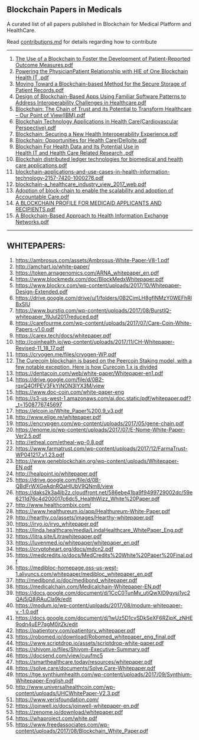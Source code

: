 ## Blockchain Papers in Medicals
A curated list of all papers published in Blockchain for Medical Platform and HealthCare.

Read [contributions.md](https://github.com/punit-agarwal/MedBlockchain/blob/master/Contributions.md) for details regarding how to contribute


---

1. [The Use of a Blockchain to Foster the Development of
Patient-Reported Outcome Measures.pdf](https://github.com/punit-agarwal/MedBlockchain/files/1765937/The.Use.of.a.Blockchain.to.Foster.the.Development.of.Patient-Reported.Outcome.Measures.pdf)
2. [Powering the Physician­Patient Relationship with HIE of One Blockchain Health IT  .pdf](https://github.com/punit-agarwal/MedBlockchain/files/1765938/Powering.the.Physician.Patient.Relationship.with.HIE.of.One.Blockchain.Health.IT.pdf)
3. [Moving	Toward	a	Blockchain-based	Method	for	
the	Secure	Storage	of		Patient	Records.pdf](https://github.com/punit-agarwal/MedBlockchain/files/1765939/Moving.Toward.a.Blockchain-based.Method.for.the.Secure.Storage.of.Patient.Records.pdf)
4. [Design of Blockchain-Based Apps Using Familiar Software
Patterns to Address Interoperability Challenges in Healthcare.pdf](https://github.com/punit-agarwal/MedBlockchain/files/1765940/Design.of.Blockchain-Based.Apps.Using.Familiar.Software.Patterns.to.Address.Interoperability.Challenges.in.Healthcare.pdf)
5. [Blockchain: The Chain of Trust and its Potential
to Transform Healthcare – Our Point of View(IBM).pdf](https://github.com/punit-agarwal/MedBlockchain/files/1765941/Blockchain.The.Chain.of.Trust.and.its.Potential.to.Transform.Healthcare.Our.Point.of.View.IBM.pdf)
6. [Blockchain Technology Applications in Health Care(Cardiovascular Perspective).pdf](https://github.com/punit-agarwal/MedBlockchain/files/1765942/Blockchain.Technology.Applications.in.Health.Care.Cardiovascular.Perspective.pdf)
7. [Blockchain: Securing a New Health Interoperability Experience.pdf](https://github.com/punit-agarwal/MedBlockchain/files/1765943/Blockchain.Securing.a.New.Health.Interoperability.Experience.pdf)
8. [Blockchain: Opportunities for Health Care(Delloite.pdf](https://github.com/punit-agarwal/MedBlockchain/files/1765944/Blockchain.Opportunities.for.Health.Care.Delloite.pdf)
9. [Blockchain	For	Health	Data	and	Its	Potential	Use	in	
Health	IT	and	Health	Care	Related	Research	.pdf](https://github.com/punit-agarwal/MedBlockchain/files/1765945/Blockchain.For.Health.Data.and.Its.Potential.Use.in.Health.IT.and.Health.Care.Related.Research.pdf)
10. [Blockchain distributed ledger technologies for
biomedical and health care applications.pdf](https://github.com/punit-agarwal/MedBlockchain/files/1765946/Blockchain.distributed.ledger.technologies.for.biomedical.and.health.care.applications.pdf)
11. [blockchain-applications-and-use-cases-in-health-information-technology-2157-7420-1000276.pdf](https://github.com/punit-agarwal/MedBlockchain/files/1765947/blockchain-applications-and-use-cases-in-health-information-technology-2157-7420-1000276.pdf)
12. [blockchain-a_healthcare_industry_view_2017_web.pdf](https://github.com/punit-agarwal/MedBlockchain/files/1765948/blockchain-a_healthcare_industry_view_2017_web.pdf)
13. [Adoption of block-chain to enable the
scalability and adoption of Accountable Care.pdf](https://github.com/punit-agarwal/MedBlockchain/files/1765950/Adoption.of.block-chain.to.enable.the.scalability.and.adoption.of.Accountable.Care.pdf)
14. [A BLOCKCHAIN PROFILE FOR MEDICAID APPLICANTS AND RECIPIENTS.pdf](https://github.com/punit-agarwal/MedBlockchain/files/1765951/A.B.LOCKCHAIN.P.ROFILE.FOR.M.EDICAID.A.PPLICANTS.AND.R.ECIPIENTS.pdf)
15. [A Blockchain-Based Approach to Health Information Exchange
Networks.pdf](https://github.com/punit-agarwal/MedBlockchain/files/1765952/A.Blockchain-Based.Approach.to.Health.Information.Exchange.Networks.pdf)

---

## WHITEPAPERS:

1. https://ambrosus.com/assets/Ambrosus-White-Paper-V8-1.pdf
2. http://amchart.io/white-paper/
3. https://token.arnagenomics.com/ARNA_whitepaper_en.pdf
4. https://www.blockmedx.com/doc/BlockMedxWhitepaper.pdf
5. https://www.blockrx.com/wp-content/uploads/2017/10/Whitepaper-Design-Extended.pdf
6. https://drive.google.com/drive/u/1/folders/0B2CimLH8gflNMzY0WEFhRlBxSlU
7. https://www.burstiq.com/wp-content/uploads/2017/08/BurstIQ-whitepaper_19Jul2017reduced.pdf
8. https://carefourme.com/wp-content/uploads/2017/07/Care-Coin-White-Papers-v1.0.pdf
9. https://carex.tech/docs/whitepaper.pdf
10. http://coinhealth.io/wp-content/uploads/2017/11/CH-Whitepaper-Revised-11_18_17.pdf
11. https://cryogen.me/files/cryogen-WP.pdf
12. [The Curecoin blockchain is based on the Peercoin Staking model, with a few notable exception. Here is how Curecoin 1.x is divided](https://curecoin.net/knowledge-base/about-curecoin/how-is-the-currency-divided-up/)
13. https://dentacoin.com/web/white-paper/Whitepaper-en1.pdf
14. https://drive.google.com/file/d/0B2-rqxQ4OfPEV3FkYjNON3lYX3M/view
15. https://www.doc-coin.com/white-paper-eng
16. https://s3-us-west-1.amazonaws.com/ai.doc.static/pdf/whitepaper.pdf?_t=1508776745697
17. https://elcoin.io/White_Paper%200.9_v3.pdf
18. http://www.elige.re/whitepaper.pdf
19. https://encrypgen.com/wp-content/uploads/2017/05/gene-chain.pdf
20. https://enome.io/wp-content/uploads/2017/07/E-Nome-White-Paper-Ver2.5.pdf
21. http://etheal.com/etheal-wp-0.8.pdf
22. https://www.farmatrust.com/wp-content/uploads/2017/12/FarmaTrust-WP041217_v1.23.pdf
23. https://www.geneblockchain.org/wp-content/uploads/Whitepaper-EN.pdf
24. http://healpoint.io/whitepaper.pdf
25. https://drive.google.com/file/d/0B-QBdFrWXGeAdnRQaHlUbV9QNm8/view
26. https://daks2k3a4ib2z.cloudfront.net/586ebe41ba9f9499729002dc/59e6211d76c4d200017c6dc5_HealthWizz_White%20Paper.pdf
27. http://www.healthcombix.com/
28. https://www.healthureum.io/app/Healthureum-White-Paper.pdf
29. http://hearthy.co/assets/images/Hearthy-whitepaper.pdf
30. https://iryo.io/iryo_whitepaper.pdf
31. https://linda.healthcare/media/LindaHealthcare_WhitePaper_Eng.pdf
32. https://litra.site/Litrawhitepaper.pdf
33. https://luvenmed.io/whitepaper/whitepaper_en.pdf
34. https://cryptoheart.org/docs/mdcn2.pdf
35. https://medcredits.io/docs/MedCredits%20White%20Paper%20Final.pdf
36. https://medibloc-homepage.oss-us-west-1.aliyuncs.com/whitepaper/medibloc_whitepaper_en.pdf
37. http://medibond.io/doc/medibond_whitepaper.pdf
38. https://medicalchain.com/Medicalchain-Whitepaper-EN.pdf
39. https://docs.google.com/document/d/1CcC0TunMv_utiQwXlD9gysj1yc2QAj5jQ8jRAuCla9k/edit
40. https://modum.io/wp-content/uploads/2017/08/modum-whitepaper-v.-1.0.pdf
41. https://docs.google.com/document/d/1wUz5D1cvSDkSeXF6RZipK_zNHE9odn4uEP7qgM0jtZk/edit
42. https://patientory.com/patientory_whitepaper.pdf
43. https://robomed.io/download/Robomed_whitepaper_eng_final.pdf
44. https://www.scriptdrop.io/assets/scriptdrop-white-paper.pdf
45. https://shivom.io/files/Shivom-Executive-Summary.pdf
46. https://docsend.com/view/cuufmc5
47. https://smarthealthcare.today/resources/whitepaper.pdf
48. https://solve.care/documents/Solve.Care-Whitepaper.pdf
49. https://tge.synthiumhealth.com/wp-content/uploads/2017/09/Synthium-Whitepaper-English.pdf
50. http://www.universalhealthcoin.com/wp-content/uploads/UHCWhitePaper-V2.3.pdf
51. https://www.verisfoundation.com/
52. https://joinwell.io/docs/joinwell-whitepaper-en.pdf
53. https://zenome.io/download/whitepaper.pdf
54. https://whaproject.com/white.pdf
55. https://www.freedassociates.com/wp-content/uploads/2017/08/Blockchain_White_Paper.pdf



